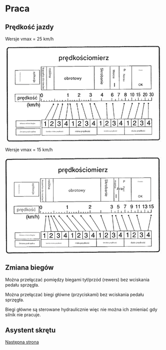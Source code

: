 # Praca

## Prędkość jazdy

Wersje vmax = 25 km/h

![Prędkość jazdy](../img/05_rys1.png)

Wersje vmax = 15 km/h

![Prędkość jazdy](../img/05_rys2.png)

## Zmiana biegów

Można przełączać pomiędzy biegami tył/przód (rewers) bez wciskania pedału sprzęgła.

Można przełączać biegi główne (przyciskami) bez wciskania pedału sprzęgła.

Biegi główne są sterowane hydraulicznie więc nie można ich zmieniać gdy silnik nie pracuje.

## Asystent skrętu

[Następna strona](./05_praca.md)
